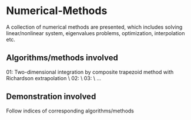 # Numerical-Methods
A collection of numerical methods are presented, which includes solving linear/nonlinear system, eigenvalues problems, optimization, interpolation etc.

## Algorithms/methods involved
01: Two-dimensional integration by composite trapezoid method with Richardson extrapolation \\
02: \\
03: \\
...

## Demonstration involved
Follow indices of corresponding algorithms/methods

